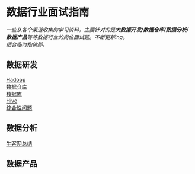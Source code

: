 # 数据行业面试指南
*一些从各个渠道收集的学习资料，主要针对的是**大数据开发/数据仓库/数据分析/数据产品**等等数据行业的岗位面试题。不断更新ing。* \
*适合临时抱佛脚。*

## 数据研发
[Hadoop](/数据研发/Hadoop.md)\
[数据仓库](/数据研发/数据仓库.md)\
[数据库](/数据研发/数据库.md)\
[Hive](/数据研发/Hive.md)\
[综合性问题](/数据研发/综合性问题.md)

## 数据分析
[牛客网总结](/数据分析/ds.md)

## 数据产品


